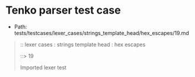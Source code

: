 # Tenko parser test case

- Path: tests/testcases/lexer_cases/strings_template_head/hex_escapes/19.md

> :: lexer cases : strings template head : hex escapes
>
> ::> 19
>
> Imported lexer test
>
> <template head> incomplete hex at end of string

## FAIL

## Input

`````js
`\xA${"<--"}`
`````

## Output

_Note: the whole output block is auto-generated. Manual changes will be overwritten!_

Below follow outputs in four parsing modes: sloppy mode, strict mode script goal, module goal, web compat mode (always sloppy).

Note that the output parts are auto-generated by the test runner to reflect actual result.

### Sloppy mode

Parsed with script goal and as if the code did not start with strict mode header.

`````
throws: Parser error!
  Template contained an illegal escape, illegal in a statement

`\xA${"<--"}`
^------- error
`````

### Strict mode

Parsed with script goal but as if it was starting with `"use strict"` at the top.

_Output same as sloppy mode._

### Module goal

Parsed with the module goal.

_Output same as sloppy mode._

### Web compat mode

Parsed in sloppy script mode but with the web compat flag enabled.

_Output same as sloppy mode._
